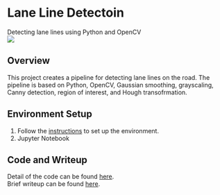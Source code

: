 # Lane Line Detectoin
Detecting lane lines using Python and OpenCV \
![](https://github.com/hschen95/Udacity-Self-Driving-Car-Engineer/blob/main/p1-FindingLaneLines/write_up_images/detectLane.gif)

## Overview
This project creates a pipeline for detecting lane lines on the road.
The pipeline is based on Python, OpenCV, Gaussian smoothing, grayscaling, Canny detection, region of interest, and Hough transofrmation. 



## Environment Setup
1. Follow the [instructions](https://github.com/udacity/CarND-Term1-Starter-Kit/blob/master/README.md) to set up the environment.
2. Jupyter Notebook


## Code and Writeup
Detail of the code can be found [here](https://github.com/hschen95/Udacity-Self-Driving-Car-Engineer/blob/main/p1-FindingLaneLines/Project%201-Finding%20Lane%20Lines%20on%20the%20Road.ipynb).\
Brief writeup can be found [here](https://github.com/hschen95/Udacity-Self-Driving-Car-Engineer/blob/main/p1-FindingLaneLines/writeup.md).
